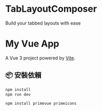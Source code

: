 # TabLayoutComposer
Build your tabbed layouts with ease

# My Vue App

A Vue 3 project powered by [Vite](https://vitejs.dev/).

## 📦 安裝依賴

```bash
npm install
npm run dev

npm install primevue primeicons

